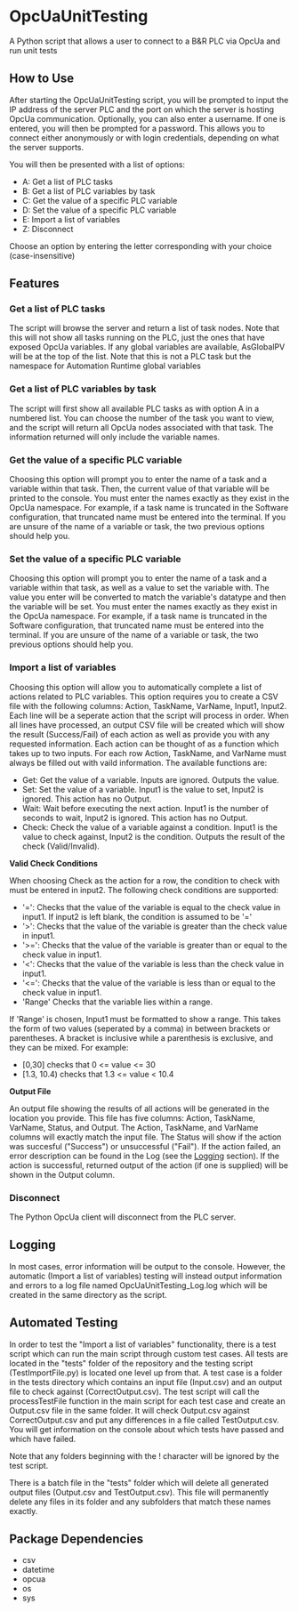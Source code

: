 # OpcUaUnitTesting
A Python script that allows a user to connect to a B&R PLC via OpcUa and run unit tests

## How to Use
After starting the OpcUaUnitTesting script, you will be prompted to input the IP address of the server PLC and the port on which the server is hosting OpcUa communication. Optionally, you can also enter a username. If one is entered, you will then be prompted for a password. This allows you to connect either anonymously or with login credentials, depending on what the server supports.

You will then be presented with a list of options:
- A: Get a list of PLC tasks 
- B: Get a list of PLC variables by task
- C: Get the value of a specific PLC variable
- D: Set the value of a specific PLC variable
- E: Import a list of variables
- Z: Disconnect

Choose an option by entering the letter corresponding with your choice (case-insensitive)

## Features
### Get a list of PLC tasks
The script will browse the server and return a list of task nodes. Note that this will not show all tasks running on the PLC, just the ones that have exposed OpcUa variables. If any global variables are available, AsGlobalPV will be at the top of the list. Note that this is not a PLC task but the namespace for Automation Runtime global variables

### Get a list of PLC variables by task
The script will first show all available PLC tasks as with option A in a numbered list. You can choose the number of the task you want to view, and the script will return all OpcUa nodes associated with that task. The information returned will only include the variable names.

### Get the value of a specific PLC variable
Choosing this option will prompt you to enter the name of a task and a variable within that task. Then, the current value of that variable will be printed to the console. You must enter the names exactly as they exist in the OpcUa namespace. For example, if a task name is truncated in the Software configuration, that truncated name must be entered into the terminal. If you are unsure of the name of a variable or task, the two previous options should help you.

### Set the value of a specific PLC variable
Choosing this option will prompt you to enter the name of a task and a variable within that task, as well as a value to set the variable with. The value you enter will be converted to match the variable's datatype and then the variable will be set. You must enter the names exactly as they exist in the OpcUa namespace. For example, if a task name is truncated in the Software configuration, that truncated name must be entered into the terminal. If you are unsure of the name of a variable or task, the two previous options should help you.

### Import a list of variables
Choosing this option will allow you to automatically complete a list of actions related to PLC variables. This option requires you to create a CSV file with the following columns: Action, TaskName, VarName, Input1, Input2. Each line will be a seperate action that the script will process in order. When all lines have processed, an output CSV file will be created which will show the result (Success/Fail) of each action as well as provide you with any requested information. Each action can be thought of as a function which takes up to two inputs. For each row Action, TaskName, and VarName must always be filled out with vaild information. The available functions are:
- Get: Get the value of a variable. Inputs are ignored. Outputs the value.
- Set: Set the value of a variable. Input1 is the value to set, Input2 is ignored. This action has no Output.
- Wait: Wait before executing the next action. Input1 is the number of seconds to wait, Input2 is ignored. This action has no Output.
- Check: Check the value of a variable against a condition. Input1 is the value to check against, Input2 is the condition. Outputs the result of the check (Valid/Invalid).

**Valid Check Conditions**

When choosing Check as the action for a row, the condition to check with must be entered in input2. The following check conditions are supported:
- '=': Checks that the value of the variable is equal to the check value in input1. If input2 is left blank, the condition is assumed to be '='
- '>': Checks that the value of the variable is greater than the check value in input1.
- '>=': Checks that the value of the variable is greater than or equal to the check value in input1.
- '<': Checks that the value of the variable is less than the check value in input1.
- '<=': Checks that the value of the variable is less than or equal to the check value in input1.
- 'Range' Checks that the variable lies within a range.

If 'Range' is chosen, Input1 must be formatted to show a range. This takes the form of two values (seperated by a comma) in between brackets or parentheses. A bracket is inclusive while a parenthesis is exclusive, and they can be mixed. For example:
- [0,30] checks that 0 <= value <= 30
- [1.3, 10.4) checks that 1.3 <= value < 10.4

**Output File**

An output file showing the results of all actions will be generated in the location you provide. This file has five columns: Action, TaskName, VarName, Status, and Output. The Action, TaskName, and VarName columns will exactly match the input file. The Status will show if the action was succesful ("Success") or unsuccessful ("Fail"). If the action failed, an error description can be found in the Log (see the [Logging](#logging) section). If the action is successful, returned output of the action (if one is supplied) will be shown in the Output column.

### Disconnect
The Python OpcUa client will disconnect from the PLC server.

## Logging
In most cases, error information will be output to the console. However, the automatic (Import a list of variables) testing will instead output information and errors to a log file named OpcUaUnitTesting_Log.log which will be created in the same directory as the script.

## Automated Testing
In order to test the "Import a list of variables" functionality, there is a test script which can run the main script through custom test cases. All tests are located in the "tests" folder of the repository and the testing script (TestImportFile.py) is located one level up from that. A test case is a folder in the tests directory which contains an input file (Input.csv) and an output file to check against (CorrectOutput.csv). The test script will call the processTestFile function in the main script for each test case and create an Output.csv file in the same folder. It will check Output.csv against CorrectOutput.csv and put any differences in a file called TestOutput.csv. You will get information on the console about which tests have passed and which have failed.

Note that any folders beginning with the ! character will be ignored by the test script. 

There is a batch file in the "tests" folder which will delete all generated output files (Output.csv and TestOutput.csv). This file will permanently delete any files in its folder and any subfolders that match these names exactly.

## Package Dependencies
- csv
- datetime
- opcua
- os
- sys
